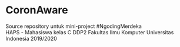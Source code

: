 # CoronAware
Source repository untuk mini-project #NgodingMerdeka<br/>
HAPS - Mahasiswa kelas C DDP2 Fakultas Ilmu Komputer Universitas Indonesia 2019/2020
